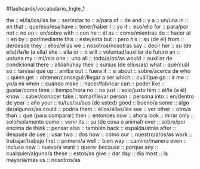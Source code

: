 #flashcards/vocabulario_Ingle_1 

the :: el/la/los/las 
be :: ser/estar 
to :: a/para
of :: de
and :: y 
a :: un/una 
in :: en 
that :: que/eso/esa 
have :: tener/haber 
I :: yo 
it :: eso/ello 
for :: para/por 
not :: no 
on :: en/sobre 
with :: con 
he :: él 
as :: como/mientras 
do :: hacer 
at :: en 
by :: por/mediante 
this :: este/esta 
but :: pero 
his :: su (de él) 
from :: de/desde 
they :: ellos/ellas 
we :: nosotros/nosotras 
say :: decir 
her :: su (de ella)/la/le (a ella) 
she :: ella 
or :: o 
will :: voluntad/auxiliar de futuro 
an :: un/una 
my :: mi/mis 
one :: uno 
all :: todo/a/os/as 
would :: auxiliar de condicional 
there :: allí/ahí/hay 
their :: su/sus (de ellos/as) 
what :: qué/cuál 
so :: tan/así que 
up :: arriba 
out :: fuera 
if :: si 
about :: sobre/acerca de 
who :: quién 
get :: obtener/conseguir/llegar a ser 
which :: cuál/que 
go :: ir 
me :: yo/a mí 
when :: cuándo 
make :: hacer/fabricar 
can :: poder 
like :: gustar/como 
time :: tiempo/hora 
no :: no 
just :: solo/justo 
him :: él/le (a él) 
know :: saber/conocer 
take :: tomar/llevar 
person :: persona 
into :: en/dentro de 
year :: año
your :: tu/tus/su/sus (de usted) 
good :: bueno/a 
some :: algo de/algunos/as 
could :: podría 
them :: ellos/ellas/les 
see :: ver 
other :: otro/a 
than :: que (para comparar) 
then :: entonces 
now :: ahora 
look :: mirar 
only :: solo/solamente 
come :: venir 
its :: su (de cosa o animal) 
over :: sobre/por encima de 
think :: pensar 
also :: también 
back :: espalda/atrás 
after :: después de 
use :: usar 
two :: dos 
how :: cómo 
our :: nuestro/a/os/as 
work :: trabajar/trabajo 
first :: primero/a 
well :: bien 
way :: camino/manera 
even :: incluso 
new :: nuevo/a 
want :: querer 
because :: porque 
any :: cualquier/alguno/a 
these :: estos/as 
give :: dar 
day :: día 
most :: la mayoría/más 
us :: nosotros/as